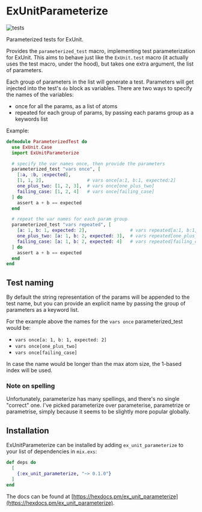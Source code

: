 # ExUnitParameterize
![tests](https://github.com/rciorba/yapara/actions/workflows/test.yaml/badge.svg?branch=master)

Parameterized tests for ExUnit.

Provides the `parameterized_test` macro, implementing test parameterization for
ExUnit. This aims to behave just like the `ExUnit.test` macro (it actually uses the test
macro, under the hood), but takes one extra argument, the list of parameters.

Each group of parameters in the list will generate a test.
Parameters will get injected into the test's `do` block as variables.
There are two ways to specify the names of the variables:
 * once for all the params, as a list of atoms
 * repeated for each group of params, by passing each params group as a keywords list

Example:

```elixir
defmodule ParameterizedTest do
  use ExUnit.Case
  import ExUnitParameterize

  # specify the var names once, then provide the parameters
  parameterized_test "vars once", [
    [:a, :b, :expected],
    [1, 1, 2],                # vars once[a:1, b:1, expected:2]
    one_plus_two: [1, 2, 3],  # vars once[one_plus_two]
    failing_case: [1, 2, 4]   # vars once[failing_case]
  ] do
    assert a + b == expected
  end

  # repeat the var names for each param group
  parameterized_test "vars repeated", [
    [a: 1, b: 1, expected: 2],                # vars repeated[a:1, b:1, expected:2]
    one_plus_two: [a: 1, b: 2, expected: 3],  # vars repeated[one_plus_two]
    failing_case: [a: 1, b: 2, expected: 4]   # vars repeated[failing_case]
  ] do
    assert a + b == expected
  end
end

```

## Test naming

By default the string representation of the params will be appended to the test name,
but you can provide an explicit name by passing the group of parameters as a keyword list.

For the example above the names for the `vars once` parameterized\_test would be:
  * `vars once[a: 1, b: 1, expected: 2]`
  * `vars once[one_plus_two]`
  * `vars once[failing_case]`

In case the name would be longer than the max atom size, the 1-based index will be used.

### Note on spelling
Unfortunately, parameterize has many spellings, and there's no single "correct" one.
I've picked parameterize over parameterise, parametrize or parametrise, simply
because it seems to be slightly more popular globally.

## Installation

ExUnitParameterize can be installed by adding `ex_unit_parameterize` to your list of
dependencies in `mix.exs`:

```elixir
def deps do
  [
    {:ex_unit_parameterize, "~> 0.1.0"}
  ]
end
```

The docs can be found at [https://hexdocs.pm/ex_unit_parameterize](https://hexdocs.pm/ex_unit_parameterize).
